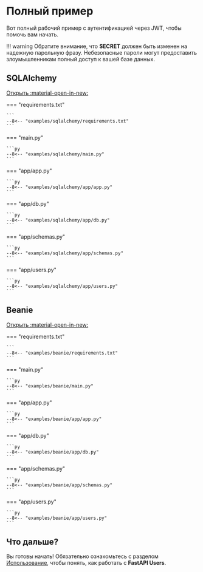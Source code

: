 # Полный пример

Вот полный рабочий пример с аутентификацией через JWT, чтобы помочь вам начать.

!!! warning
    Обратите внимание, что **SECRET** должен быть изменен на надежную парольную фразу.
    Небезопасные пароли могут предоставить злоумышленникам полный доступ к вашей базе данных.

## SQLAlchemy

[Открыть :material-open-in-new:](https://github.com/fastapi-users/fastapi-users/tree/master/examples/sqlalchemy)

=== "requirements.txt"

    ```
    --8<-- "examples/sqlalchemy/requirements.txt"
    ```

=== "main.py"

    ```py
    --8<-- "examples/sqlalchemy/main.py"
    ```

=== "app/app.py"

    ```py
    --8<-- "examples/sqlalchemy/app/app.py"
    ```

=== "app/db.py"

    ```py
    --8<-- "examples/sqlalchemy/app/db.py"
    ```

=== "app/schemas.py"

    ```py
    --8<-- "examples/sqlalchemy/app/schemas.py"
    ```

=== "app/users.py"

    ```py
    --8<-- "examples/sqlalchemy/app/users.py"
    ```

## Beanie

[Открыть :material-open-in-new:](https://github.com/fastapi-users/fastapi-users/tree/master/examples/beanie)

=== "requirements.txt"

    ```
    --8<-- "examples/beanie/requirements.txt"
    ```

=== "main.py"

    ```py
    --8<-- "examples/beanie/main.py"
    ```

=== "app/app.py"

    ```py
    --8<-- "examples/beanie/app/app.py"
    ```

=== "app/db.py"

    ```py
    --8<-- "examples/beanie/app/db.py"
    ```

=== "app/schemas.py"

    ```py
    --8<-- "examples/beanie/app/schemas.py"
    ```

=== "app/users.py"

    ```py
    --8<-- "examples/beanie/app/users.py"
    ```

## Что дальше?

Вы готовы начать! Обязательно ознакомьтесь с разделом [Использование](../usage/routes.md), чтобы понять, как работать с **FastAPI Users**.
